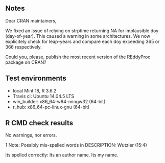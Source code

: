 ## Notes
Dear CRAN maintainers,

We fixed an issue of relying on strptime returning NA for implausible doy 
(day-of-year).
This caused a warning in some architectures. We now explicitely check 
for leap-years and compare each doy exceeding 365 or 366 respectively.

Could you, please, publish the most recent version of the REddyProc package
on CRAN?

## Test environments
* local Mint 18, R 3.6.2
* Travis ci: Ubuntu 14.04.5 LTS 
* win_builder: x86_64-w64-mingw32 (64-bit)
* r_hub: x86_64-pc-linux-gnu (64-bit)

## R CMD check results
No warnings, nor errors.

1 Note:
Possibly mis-spelled words in DESCRIPTION:
  Wutzler (15:4)
  
Its spelled correctly:
Its an author name. Its my name.


